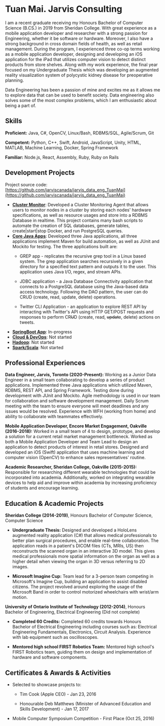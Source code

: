 # Tuan Mai. Jarvis Consulting
I am a recent graduate receiving my Honours Bachelor of Computer Science (B.CS.) in 2019 from Sheridan College. 
With great experience as a mobile application developer and researcher with a strong passion for Engineering,
whether it be software or hardware. Moreover, I also have a strong background in cross domain fields of health, as well as 
retail management. During the program, I experienced three co-op terms working as a mobile application developer, 
designing and developing an iOS application for the iPad that utilizes computer vision to detect distinct products 
from store shelves. Along with my work experience, the final year focused on my Undergraduate Thesis which was 
developing an augmented reality visualization system of polycystic kidney disease for preoperative planning. 

Data Engineering has been a passion of mine and excites me as it allows me to explore data that can be used to benefit society. Data engineering 
also solves some of the most complex problems, which I am enthusiastic about being a part of. 

## Skills

**Proficient:** Java, C#, OpenCV, Linux/Bash, RDBMS/SQL, Agile/Scrum, Git

**Competent:** Python, C++, Swift, Android, JavaScript, Unity, HTML, MATLAB, Machine Learning, Docker, Spring Framework

**Familiar:** Node.js, React, Assembly, Ruby, Ruby on Rails

## Development Projects

Project source code: [https://github.com/jarviscanada/jarvis_data_eng_TuanMai](https://github.com/jarviscanada/jarvis_data_eng_TuanMai)

- **[Cluster Monitor](./linux_sql)**: Developed a Cluster Monitoring Agent that allows users to monitor nodes in a cluster by storing each nodes' hardware specifications, as well as resource usages and store into a RDBMS Database in realtime. 
This project contains many bash scripts to automate the creation of SQL databases, generate tables, create|start|stop Docker, and run PostgreSQL queries.
- **[Core Java Apps](./core_java)**: Developed three Java applications, all three applications implement Maven 
for build automation, as well as JUnit and Mockito for testing. The three applications built are:
  - GREP app - replicates the recursive grep tool in a Linux based system. The grep application searches recursively 
  in a given directory for a specified text pattern and outputs it to the user. This application uses Java I/O, regex, and stream APIs.
  
  - JDBC application - a Java Database Connectivity application that connects to a PostgreSQL database using the 
  Java-based data access technology. Following the DAO pattern, the user can do CRUD (create, read, update, delete) 
  operations. 
  - Twitter CLI Application - an application to explore REST API by interacting with Twitter's API using HTTP 
  GET/POST requests and responses to perform CR~~U~~D (create, read, ~~update~~, delete) actions on tweets. 
- **[SpringBoot App](./springboot)**: In-progress
- **[Cloud & DevOps](./cloud_devops)**: Not started
- **[Hadoop](./hadoop)**: Not started
- **[Spark/Scala](./spark)**:  Not started

## Professional Experiences

**Data Engineer, Jarvis, Toronto (2020-Present):** Working as a Junior Data Engineer in a small team collaborating 
to develop a series of product applications. Implemented three Java applications which utilized Maven, RDBMS, REST API, and Spring Framework. Testing done during development with JUnit and Mockito. 
Agile methodology is used in our team for collaboration and software development management. Daily Scrum meeting with the team to ensure 
everyone will meet deadlines and any issues would be resolved. Experience with WFH (working from home) and ability to collaborate with teammates effectively. 

**Mobile Application Developer, Encore Market Engagement, Oakville (2016-2018):** Worked in a small team of 4 to design,
prototype, and develop a solution for a current retail market management bottleneck. Worked as both a Mobile Application 
Developer and Team Lead to design an application to detect products of interest in retail stores. Designed and 
developed an iOS (Swift) application that uses machine learning and computer vision (OpenCV) to enhance sales 
representatives' routine.

**Academic Researcher, Sheridan College, Oakville (2015-2015):** Responsible for researching different wearable technologies 
that could be incorporated into academia. Additionally, worked on integrating wearable devices to help aid and improve 
within academia by increasing proficiency of students and encourage learning. 

## Education & Academic Projects

**Sheridan College (2014-2019)**, Honours Bachelor of Computer Science, Computer Science

- **Undergraduate Thesis:** Designed and developed a HoloLens augmented reality application (C#) that allows 
medical professionals to better plan surgical procedures, and enable real-time collaboration. The application 
reads in a patient's DICOM files (CTs, MRIs, US) then reconstructs the scanned organ in an interactive 3D model. 
This gives medical professionals more spatial information on the organ as well as a higher detail when viewing 
the organ in 3D versus referring to 2D images. 

- **Microsoft Imagine Cup:** Team lead for a 3-person team competing in Microsoft's Imagine Cup, building an 
application to assist disabled citizens. The project revolved around exploring the usage of the Microsoft Band 
in order to control motorized wheelchairs with wrist/arm motion. 

**University of Ontario Institute of Technology (2012-2014)**, Honours Bachelor of Engineering, Electrical Engineering (Did not complete)

- **Completed 60 Credits:** Completed 60 credits towards Honours Bachelor of Electrical Engineering including 
courses such as: Electrical Engineering Fundamentals, Electronics, Circuit Analysis. Experience with lab equipment such as oscilloscopes.

- **Mentored high school FIRST Robotics Team:** Mentored high school's FIRST Robotics team, guiding them on design and implementation of hardware and software components.

## Certificates & Awards & Activities

- Selected to showcase projects to:
  - Tim Cook (Apple CEO) - Jan 23, 2016
  
  - Honourable Deb Matthews (Minister of Advanced Education and Skills Development) - Jan 17, 2017
  
- Mobile Computer Symposium Competition - First Place (Oct 25, 2016)
